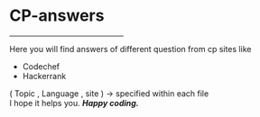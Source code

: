 # CP-answers
<hr width="40%">
Here you will find answers of different question from cp sites like 
<ul>
<li>Codechef</li>
<li>Hackerrank</li>
</ul>
( Topic , Language , site ) -> specified within each file  <br>
I hope it helps you.
<strong><em>Happy coding.</em></strong>
